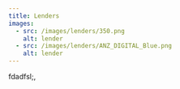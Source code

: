 ```yaml
---
title: Lenders
images:
  - src: /images/lenders/350.png
    alt: lender
  - src: /images/lenders/ANZ_DIGITAL_Blue.png
    alt: lender
---
```


fdadfsl;,
<Vimg src="/images/lenders/350.png" alt="image alt text"></Vimg>
<v-img src="ANZ_DIGITAL_Blue.png" alt="image alt text"></v-img>
